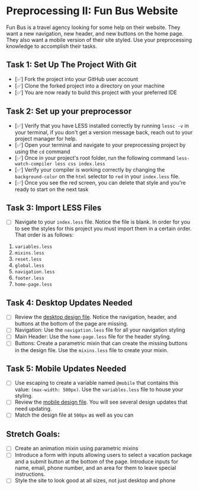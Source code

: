 # Preprocessing II: Fun Bus Website

Fun Bus is a travel agency looking for some help on their website. They want a new navigation, new header, and new buttons on the home page. They also want a mobile version of their site styled. Use your preprocessing knowledge to accomplish their tasks.

## Task 1: Set Up The Project With Git

- [✅] Fork the project into your GitHub user account
- [✅] Clone the forked project into a directory on your machine
- [✅] You are now ready to build this project with your preferred IDE

## Task 2: Set up your preprocessor

- [✅] Verify that you have LESS installed correctly by running `lessc -v` in your terminal, if you don't get a version message back, reach out to your project manager for help.
- [✅] Open your terminal and navigate to your preprocessing project by using the `cd` command
- [✅] Once in your project's root folder, run the following command `less-watch-compiler less css index.less`
- [✅] Verify your compiler is working correctly by changing the `background-color` on the `html` selector to `red` in your `index.less` file.
- [✅] Once you see the red screen, you can delete that style and you're ready to start on the next task

## Task 3: Import LESS Files

- [ ] Navigate to your `index.less` file. Notice the file is blank. In order for you to see the styles for this project you must import them in a certain order. That order is as follows:

1. `variables.less`
2. `mixins.less`
3. `reset.less`
4. `global.less`
5. `navigation.less`
6. `footer.less`
7. `home-page.less`

## Task 4: Desktop Updates Needed

- [ ] Review the [desktop design file](design-files/fun-bus-desktop.png). Notice the navigation, header, and buttons at the bottom of the page are missing.
- [ ] Navigation: Use the `navigation.less` file for all your navigation styling
- [ ] Main Header: Use the `home-page.less` file for the header styling.
- [ ] Buttons: Create a parametric mixin that can create the missing buttons in the design file. Use the `mixins.less` file to create your mixin.

## Task 5: Mobile Updates Needed

- [ ] Use escaping to create a variable named `@mobile` that contains this value: `(max-width: 500px)`. Use the `variables.less` file to house your styling.
- [ ] Review the [mobile design file](design-files/fun-bus-mobile.png). You will see several design updates that need updating.
- [ ] Match the design file at `500px` as well as you can

## Stretch Goals:

- [ ] Create an animation mixin using parametric mixins
- [ ] Introduce a form with inputs allowing users to select a vacation package and a submit button at the bottom of the page. Introduce inputs for name, email, phone number, and an area for them to leave special instructions.
- [ ] Style the site to look good at all sizes, not just desktop and phone
